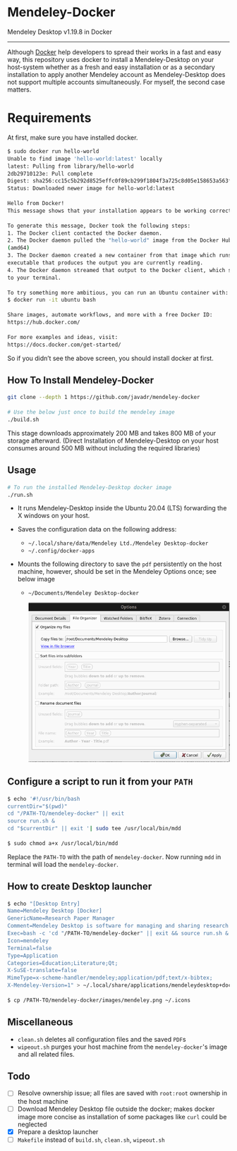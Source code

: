 # Mendeley-Docker
Mendeley Desktop v1.19.8 in Docker

---

Although [Docker](https://www.docker.com/) help developers to spread their works in a fast and easy way, this repository uses docker to install a Mendeley-Desktop on your host-system whether as a fresh and easy installation or as a secondary installation to apply another Mendeley account as Mendeley-Desktop does not support multiple accounts simultaneously. For myself, the second case matters. 

# Requirements

At first, make sure you have installed docker. 

```bash
$ sudo docker run hello-world
Unable to find image 'hello-world:latest' locally
latest: Pulling from library/hello-world
2db29710123e: Pull complete
Digest: sha256:cc15c5b292d8525effc0f89cb299f1804f3a725c8d05e158653a563f15e4f685
Status: Downloaded newer image for hello-world:latest

Hello from Docker!
This message shows that your installation appears to be working correctly.

To generate this message, Docker took the following steps:
1. The Docker client contacted the Docker daemon.
2. The Docker daemon pulled the "hello-world" image from the Docker Hub.
(amd64)
3. The Docker daemon created a new container from that image which runs the
executable that produces the output you are currently reading.
4. The Docker daemon streamed that output to the Docker client, which sent it
to your terminal.

To try something more ambitious, you can run an Ubuntu container with:
$ docker run -it ubuntu bash

Share images, automate workflows, and more with a free Docker ID:
https://hub.docker.com/

For more examples and ideas, visit:
https://docs.docker.com/get-started/
```

So if you didn’t see the 	above screen, you should install docker at first. 



## How To Install Mendeley-Docker

```bash
git clone --depth 1 https://github.com/javadr/mendeley-docker

# Use the below just once to build the mendeley image 
./build.sh 
```

This stage downloads approximately 200 MB and takes 800 MB of your storage afterward. (Direct Installation of Mendeley-Desktop on your host consumes around 500 MB without including the required libraries) 

## Usage

```bash
# To run the installed Mendeley-Desktop docker image
./run.sh
```

* It runs Mendeley-Desktop inside the Ubuntu 20.04 (LTS) forwarding the X windows on your host.

* Saves the configuration data on the following address:
  * `~/.local/share/data/Mendeley Ltd./Mendeley Desktop-docker`  
  * `~/.config/docker-apps`
  
* Mounts the following directory to save the `pdf` persistently on the host machine, however, should be set in the Mendeley Options once; see below image
  * `~/Documents/Mendeley Desktop-docker`
  
    <img src="images/mendeley-options.png" style="zoom:67%;" />

## Configure a script to run it from your `PATH`

```bash
$ echo '#!/usr/bin/bash
currentDir="$(pwd)"
cd "/PATH-TO/mendeley-docker" || exit
source run.sh &
cd "$currentDir" || exit '| sudo tee /usr/local/bin/mdd

$ sudo chmod a+x /usr/local/bin/mdd
```
Replace the `PATH-TO` with the path of `mendeley-docker`. Now running `mdd` in terminal will load the `mendeley-docker`. 

## How to create Desktop launcher

```bash
$ echo "[Desktop Entry]
Name=Mendeley Desktop [Docker]
GenericName=Research Paper Manager
Comment=Mendeley Desktop is software for managing and sharing research papers
Exec=bash -c 'cd "/PATH-TO/mendeley-docker" || exit && source run.sh &'
Icon=mendeley
Terminal=false
Type=Application
Categories=Education;Literature;Qt;
X-SuSE-translate=false
MimeType=x-scheme-handler/mendeley;application/pdf;text/x-bibtex;
X-Mendeley-Version=1" > ~/.local/share/applications/mendeleydesktop+docker.desktop

$ cp /PATH-TO/mendeley-docker/images/mendeley.png ~/.icons
```



## Miscellaneous

* `clean.sh` deletes all configuration files and the saved `PDF`s
* `wipeout.sh` purges your host machine from the `mendeley-docker`'s image and all related files. 



## Todo 

* [ ] Resolve ownership issue; all files are saved with `root:root` ownership in the host machine
* [ ] Download Mendeley Desktop file outside the docker; makes docker image more concise as installation of some packages like `curl` could be neglected
* [x] Prepare a desktop launcher
* [ ] `Makefile` instead of  `build.sh`, `clean.sh`, `wipeout.sh`
